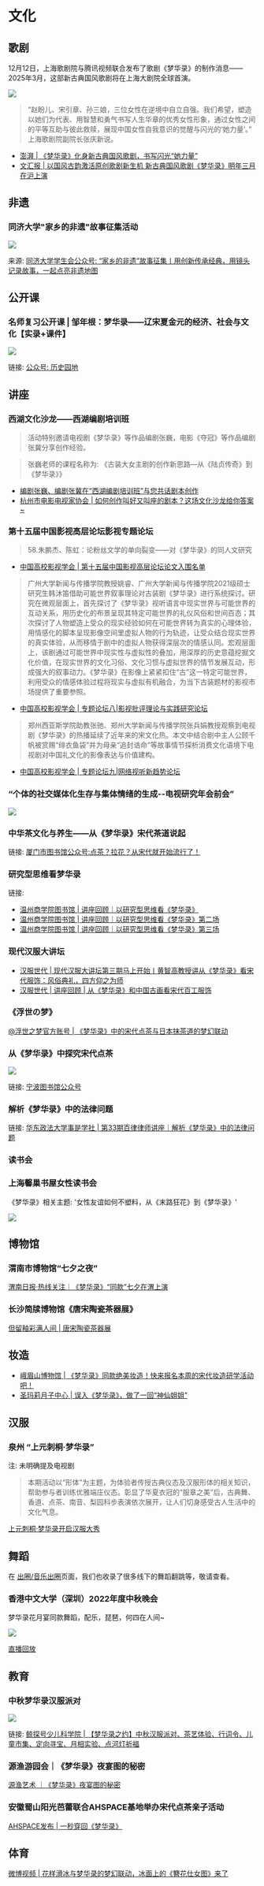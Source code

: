 # 文化


## 歌剧

12月12日，上海歌剧院与腾讯视频联合发布了歌剧《梦华录》的制作消息——2025年3月，这部新古典国风歌剧将在上海大剧院全球首演。

![](/image/xianxi/opera.webp)

> “赵盼儿、宋引章、孙三娘，三位女性在逆境中自立自强。我们希望，塑造以她们为代表、用智慧和勇气书写人生华章的优秀女性形象，通过女性之间的平等互助与彼此救赎，展现中国女性自我意识的觉醒与闪光的‘她力量’。” 上海歌剧院副院长张庆新说。


* [澎湃 | 《梦华录》化身新古典国风歌剧，书写闪光“她力量”  ](https://www.thepaper.cn/newsDetail_forward_29629303)
* [文汇报 | 以国风古韵激活原创歌剧新生机 新古典国风歌剧《梦华录》明年三月在沪上演](https://www.xinhuanet.com/ent/20241213/a5d96bef3b2447c5b26b9585d6f4fdaf/c.html)

## 非遗

### 同济大学"家乡的非遗"故事征集活动

![](/image/xianxi/feiyi.jpg)

来源: [同济大学学生会公众号: “家乡的非遗”故事征集丨用创新传承经典，用镜头记录故事，一起点亮非遗地图 ](https://mp.weixin.qq.com/s/t3EE7G9T6NxsGqzs2p_s1A)


## 公开课


### 名师复习公开课 | 邹年根：梦华录——辽宋夏金元的经济、社会与文化【实录+课件】

![](/image/xianxi/tech-1.png)


链接: [公众号: 历史园地](https://mp.weixin.qq.com/s/02L5ZJ0PAm1fCv5ONFIzXA)



## 讲座

### 西湖文化沙龙——西湖编剧培训班

> 活动特别邀请电视剧《梦华录》等作品编剧张巍，电影《夺冠》等作品编剧张冀分享创作经验。

> 张巍老师的课程名称为: 《古装大女主剧的创作新思路—从《陆贞传奇》到《梦华录》》

* [编剧张巍、编剧张冀在“西湖编剧培训班”与您共话剧本创作](https://mp.weixin.qq.com/s/QvdRiLRrTy04I_kH0Ogo8Q)
* [杭州市电影电视家协会 | 如何创作叫好又叫座的剧本？这场文化沙龙给你答案~](https://mp.weixin.qq.com/s/T5RGfUNm2ZflEhcKcKG61w)



### 第十五届中国影视高层论坛影视专题论坛

> 58.朱鹏杰、陈虹：论粉丝文学的单向裂变——对《梦华录》的同人文研究
* [中国高校影视学会 | 第十五届中国影视高层论坛论文入围名单](https://mp.weixin.qq.com/s/xDYL6t4UgIKv6qcSijb7Xg)

> 广州大学新闻与传播学院教授姚睿、广州大学新闻与传播学院2021级硕士研究生韩沐笛借助可能世界叙事理论对古装剧《梦华录》进行系统探讨。研究在微观层面上，首先探讨了《梦华录》视听语言中现实世界与可能世界的互动关系，用历史化的布景呈现其特定可能世界的礼仪风俗和世间百态；其次探讨了人物塑造上受众的现实经验如何在可能世界转为真实的心理体验，用情感化的脚本呈现影像空间里虚拟人物的行为轨迹，让受众结合现实世界的真实体验，从而移情于剧中的虚拟人物获得深层次的情感认同。宏观层面上，该剧通过可能世界中现实性与虚拟性的叠加，用深厚的历史意蕴挖掘文化价值，在现实世界的文化习俗、文化习惯与虚拟世界的情节发展互动，形成强大的叙事动力。《梦华录》在影像上紧紧扣住“古”这一特定可能世界，利用受众的情感体验过程将现实与虚拟有机融合，为当下古装题材的影视市场提供了重要参照。
* [中国高校影视学会 | 专题论坛八|影视批评理论与实践研究论坛](https://mp.weixin.qq.com/s/myfkvpCxRTbqcxkxBwb32g)

> 郑州西亚斯学院助教张驰、郑州大学新闻与传播学院张兵娟教授观察到电视剧《梦华录》的热播延续了近年来的宋文化热。本文中结合剧中主人公顾千帆被赏赐“绯衣鱼袋”并为母亲“追封诰命”等故事情节探析消费文化语境下电视剧对中国礼文化的影像表达与价值建构。
* [中国高校影视学会 | 专题论坛九|网络视听新趋势论坛](https://mp.weixin.qq.com/s/wFBcOH8Aoh3iBR06gz0yDw)


### “个体的社交媒体化生存与集体情绪的生成--电视研究年会前会”

![](/image/xianxi/talk-1.png)


### 中华茶文化与养生——从《梦华录》宋代茶道说起

链接: [厦门市图书馆公众号:点茶？拉花？从宋代就开始流行了！](https://mp.weixin.qq.com/s/EM1YJLpTq_gO1LWogiTlaw)

### 研究型思维看梦华录

链接: 

* [温州商学院图书馆 | 讲座回顾｜以研究型思维看《梦华录》](https://mp.weixin.qq.com/s/oavGCvzmfEQik4qkoOVt3w)
* [温州商学院图书馆 | 讲座回顾｜以研究型思维看《梦华录》第二场](https://mp.weixin.qq.com/s/Di54aaiINiublYXDboYiEA)
* [温州商学院图书馆 | 讲座回顾｜以研究型思维看《梦华录》第三场](https://mp.weixin.qq.com/s/g7ntBPzPpkYpKQ48-N28CQ)


### 现代汉服大讲坛 

* [汉服世代 | 现代汉服大讲坛第三期马上开始丨黄智高教授讲从《梦华录》看宋代服饰：风俗典礼，四方仰之为师](https://mp.weixin.qq.com/s/KBJaOD9l6oewdE_73kLTPQ)
* [汉服世代 | 讲座回顾 | 从《梦华录》和中国古画看宋代百工服饰](https://mp.weixin.qq.com/s?__biz=MzIxMTY5ODMzMw==&mid=2247519264&idx=1&sn=64a2a5470fea82a1e24bd4896875076c&chksm=97539bd2a02412c4c2d08812ef02439d8ce9308d1c88c0ccf0e02bcd5552a0e4664ae9b8a3a5&cur_album_id=2442988780870500358&scene=189#wechat_redirect)


### 《浮世の梦》

[@浮世之梦官方账号 | 《梦华录》中的宋代点茶与日本抹茶道的梦幻联动](https://weibo.com/7716207243/LDhfqbtf4)

### 从《梦华录》中探究宋代点茶

![](/image/xianxi/talk-2.jpg)


链接: [宁波图书馆公众号](https://mp.weixin.qq.com/s/xisqBfklp1VhkjvzseZurA)


### 解析《梦华录》中的法律问题

链接: [华东政法大学事是学社 | 第33期百律律师讲座｜解析《梦华录》中的法律问题](https://mp.weixin.qq.com/s/qfp7BGqutTQyLdQtt-Lqzg)


### 读书会

### 上海馨巢书屋女性读书会

《梦华录》相关主题: '女性友谊如何不塑料，从《末路狂花》到《梦华录》'

![](/image/xianxi/culture/bookclub.jpg)



## 博物馆


### 渭南市博物馆“七夕之夜”

[渭南日报·热线关注｜《梦华录》“同款”七夕在渭上演](https://mp.weixin.qq.com/s/cVJIZjNpnjpw89BVpu1eQw)

### 长沙简牍博物馆《唐宋陶瓷茶器展》

[但留釉彩满人间 | 唐宋陶瓷茶器展](https://mp.weixin.qq.com/s/5eHnkKyN6PXKbc9SJQ1jFQ)


## 妆造

* [峨眉山博物馆 | 《梦华录》同款绝美妆造！快来报名本周的宋代妆造研学活动吧！](https://mp.weixin.qq.com/s/Ojq1aMNOXz2lp6a5JayHJA)
* [圣玛莉月子中心 | 误入《梦华录》，做了一回“神仙姐姐”](https://mp.weixin.qq.com/s/sv6VTvD5JkY-yrcLaI-ymg)


## 汉服

### 泉州 “上元刺桐·梦华录”

注: 未明确提及电视剧

> 本期活动以“形体”为主题，为体验者传授古典仪态及汉服形体的相关知识，帮助参与者训练优雅端庄仪态。彰显了华夏衣冠的“服章之美”后，古典舞、香道、点茶、南音、梨园科步表演依次展开，让人们切身感受古人生活中的文化气息。

[上元刺桐·梦华录开启汉服大秀](https://www.qzwb.com/gb/content/2023-01/11/content_7179955.htm)


## 舞蹈

在 [出圈/音乐出圈](/discuss/music)页面，我们也收录了很多线下的舞蹈翻跳等，敬请查看。

### 香港中文大学（深圳）2022年度中秋晚会

梦华录花月宴同款舞蹈，配乐，琵琶，何四在人间~

![](/image/xianxi/wanhui-1.jpg)

[直播回放](https://www.bilibili.com/video/BV1bY4y1K7cj/?spm_id_from=333.337.search-card.all.click&vd_source=087d424162639011a33e46dbbd019cfd)


## 教育

### 中秋梦华录汉服派对
![](/image/xianxi/hanfu.gif)

链接: [鲸探号少儿科学院 | 【梦华录之约】中秋汉服派对、茶艺体验、行词令、儿童市集、定向寻宝、月相实验、点河灯祈福](https://mp.weixin.qq.com/s/xuxziJ5Mor4VLN6WTfhwxw)


### 源渔游园会｜《梦华录》夜宴图的秘密

[源渔艺术 ｜《梦华录》夜宴图的秘密](https://mp.weixin.qq.com/s/oZZhQo0KxhMznx1yX8yZCA)

### 安徽蜀山阳光芭蕾联合AHSPACE基地举办宋代点茶亲子活动

[AHSPACE发布 | 一秒穿回《梦华录》](https://mp.weixin.qq.com/s/HuruQMRU-uCXRLODyot9tg)

## 体育

[微博视频 | 花样滑冰与梦华录的梦幻联动，冰面上的《簪花仕女图》来了](https://m.weibo.cn/status/4823839311400322)
